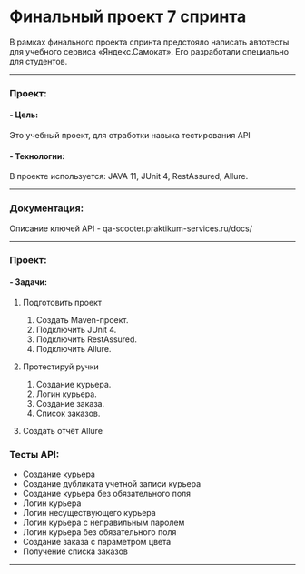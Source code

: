 # Финальный проект 7 спринта
В рамках финального проекта спринта предстояло написать автотесты для учебного сервиса «Яндекс.Самокат». Его разработали специально для студентов.
____
### Проект:
#### - Цель:
Это учебный проект, для отработки навыка тестирования API
#### - Технологии:
В проекте используется: JAVA 11,  JUnit 4, RestAssured, Allure.
____
### Документация:
Описание ключей API - qa-scooter.praktikum-services.ru/docs/
____
### Проект:
#### - Задачи:
1. Подготовить проект
    1. Создать Maven-проект.
    2. Подключить JUnit 4.
    3. Подключить RestAssured.
    4. Подключить Allure.
2. Протестируй ручки
   1. Создание курьера.
   2. Логин курьера.
   3. Создание заказа.
   4. Список заказов.

3. Создать отчёт Allure
### Тесты API:
- Создание курьера
- Создание дубликата учетной записи курьера
- Создание курьера без обязательного поля
- Логин курьера
- Логин несуществующего курьера
- Логин курьера с неправильным паролем
- Логин курьера без обязательного поля
- Создание заказа с параметром цвета
- Получение списка заказов
____